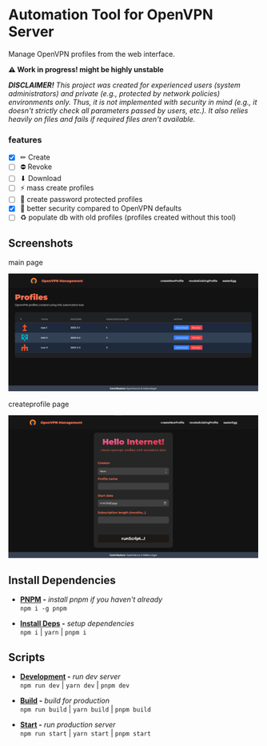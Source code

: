 # Automation Tool for OpenVPN Server

Manage OpenVPN profiles from the web interface.

**⚠ Work in progress! might be highly unstable**

_**DISCLAIMER!** This project was created for experienced users (system administrators) and private (e.g., protected by network policies) environments only. Thus, it is not implemented with security in mind (e.g., it doesn't strictly check all parameters passed by users, etc.). It also relies heavily on files and fails if required files aren't available._

### features

- [x] ✏ Create
- [ ] ⛔ Revoke
- [ ] ⬇ Download
- [ ] ⚡ mass create profiles
- [ ] 🔑 create password protected profiles
- [x] 🔐 better security compared to OpenVPN defaults
- [ ] ♻ populate db with old profiles (profiles created without this tool)

## Screenshots

main page

<img src="./.github/screenshots/1.png" alt="main page" width="500" />

createprofile page

<img src="./.github/screenshots/2.png" alt="createprofile page" width="500" />

## Install Dependencies

- **[PNPM](https://pnpm.io/) -** _install pnpm if you haven't already_ \
  `npm i -g pnpm`

- **[Install Deps](https://pnpm.io/cli/install) -** _setup dependencies_ \
  `npm i` | `yarn` | `pnpm i`

## Scripts

- **[Development](https://nextjs.org/docs/getting-started#manual-setup) -** _run dev server_ \
  `npm run dev` | `yarn dev` | `pnpm dev`

- **[Build](https://nextjs.org/docs/getting-started#manual-setup) -** _build for production_ \
  `npm run build` | `yarn build` | `pnpm build`

- **[Start](https://nextjs.org/docs/getting-started#manual-setup) -** _run production server_ \
  `npm run start` | `yarn start` | `pnpm start`
